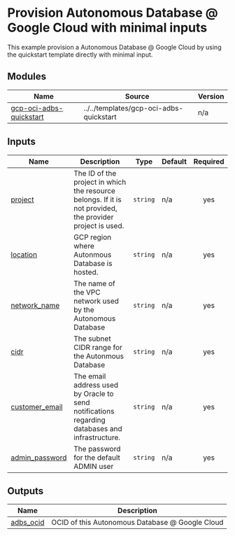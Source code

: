 # Provision Autonomous Database @ Google Cloud with minimal inputs

This example provision a Autonomous Database @ Google Cloud by using the quickstart template directly with minimal input.

## Modules

| Name | Source | Version |
|------|--------|---------|
| <a name="module_gcp-oci-adbs-quickstart"></a> [gcp-oci-adbs-quickstart](#module\_gcp-oci-adbs-quickstart) | ../../templates/gcp-oci-adbs-quickstart | n/a |

## Inputs

| Name | Description | Type | Default | Required |
|------|-------------|------|---------|:--------:|
| <a name="input_project"></a> [project](#input\_project) | The ID of the project in which the resource belongs. If it is not provided, the provider project is used. | `string` | n/a | yes |
| <a name="input_location"></a> [location](#input\_location) | GCP region where Autonmous Database is hosted. | `string` | n/a | yes |
| <a name="input_network_name"></a> [network\_name](#input\_network\_name) | The name of the VPC network used by the Autonomous Database | `string` | n/a | yes |
| <a name="input_cidr"></a> [cidr](#input\_cidr) | The subnet CIDR range for the Autonmous Database | `string` | n/a | yes |
| <a name="input_customer_email"></a> [customer\_email](#input\_customer\_email) | The email address used by Oracle to send notifications regarding databases and infrastructure. | `string` | n/a | yes |
| <a name="input_admin_password"></a> [admin\_password](#input\_admin\_password) | The password for the default ADMIN user | `string` | n/a | yes |

## Outputs

| Name | Description |
|------|-------------|
| <a name="output_adbs_ocid"></a> [adbs\_ocid](#output\_adbs\_ocid) | OCID of this Autonomous Database @ Google Cloud |
